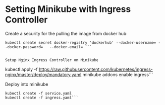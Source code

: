 # Setting Minikube with Ingress Controller

Create a security for the pulling the image from docker hub

```
kubectl create secret docker-registry 'dockerhub' --docker-username= --docker-password=   --docker-email= ```


Setup Nginx Ingress Controller on Minikube

```
kubectl apply -f https://raw.githubusercontent.com/kubernetes/ingress-nginx/master/deploy/mandatory.yaml
minikube addons enable ingress```


Deploy into minikube

```kubectl create -f deployment.yaml
kubectl create -f service.yaml
kubectl create -f ingress.yaml```